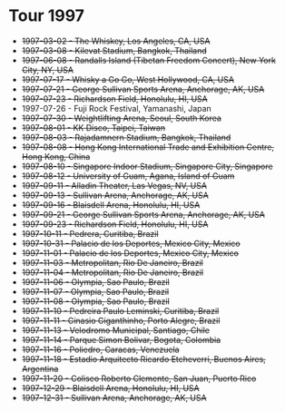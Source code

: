 # Tour 1997

* ~~1997-03-02 - The Whiskey, Los Angeles, CA, USA~~
* ~~1997-03-08 - Kilevat Stadium, Bangkok, Thailand~~
* ~~1997-06-08 - Randalls Island (Tibetan Freedom Concert), New York City, NY, USA~~
* ~~1997-07-17 - Whisky a Go Go, West Hollywood, CA, USA~~
* ~~1997-07-21 - George Sullivan Sports Arena, Anchorage, AK, USA~~
* ~~1997-07-23 - Richardson Field, Honolulu, HI, USA~~
* 1997-07-26 - Fuji Rock Festival, Yamanashi, Japan
* ~~1997-07-30 - Weightlifting Arena, Seoul, South Korea~~
* ~~1997-08-01 - KK Disco, Taipei, Taiwan~~
* ~~1997-08-03 - Rajadamnern Stadium, Bangkok, Thailand~~
* ~~1997-08-08 - Hong Kong International Trade and Exhibition Centre, Hong Kong, China~~
* ~~1997-08-10 - Singapore Indoor Stadium, Singapore City, Singapore~~
* ~~1997-08-12 - University of Guam, Agana, Island of Guam~~
* ~~1997-09-11 - Alladin Theater, Las Vegas, NV, USA~~
* ~~1997-09-13 - Sullivan Arena, Anchorage, AK, USA~~
* ~~1997-09-16 - Blaisdell Arena, Honolulu, HI, USA~~
* ~~1997-09-21 - George Sullivan Sports Arena, Anchorage, AK, USA~~
* ~~1997-09-23 - Richardson Field, Honolulu, HI, USA~~
* ~~1997-10-11 - Pedrera, Curitiba, Brazil~~
* ~~1997-10-31 - Palacio de los Deportes, Mexico City, Mexico~~
* ~~1997-11-01 - Palacio de los Deportes, Mexico City, Mexico~~
* ~~1997-11-03 - Metropolitan, Rio De Janeiro, Brazil~~
* ~~1997-11-04 - Metropolitan, Rio De Janeiro, Brazil~~
* ~~1997-11-06 - Olympia, Sao Paulo, Brazil~~
* ~~1997-11-07 - Olympia, Sao Paulo, Brazil~~
* ~~1997-11-08 - Olympia, Sao Paulo, Brazil~~
* ~~1997-11-10 - Pedreira Paulo Leminski, Curitiba, Brazil~~
* ~~1997-11-11 - Ginasio Giganthinho, Porto Alegre, Brazil~~
* ~~1997-11-13 - Velodromo Municipal,  Santiago, Chile~~
* ~~1997-11-14 - Parque Simon Bolivar, Bogota, Colombia~~
* ~~1997-11-16 - Poliedro,  Caracas, Venezuela~~
* ~~1997-11-18 - Estadio Arquitecto Ricardo Etcheverri, Buenos Aires, Argentina~~
* ~~1997-11-20 - Coliseo Roberto Clemente, San Juan, Puerto Rico~~
* ~~1997-12-29 - Blaisdell Arena, Honolulu, HI, USA~~
* ~~1997-12-31 - Sullivan Arena,  Anchorage, AK, USA~~